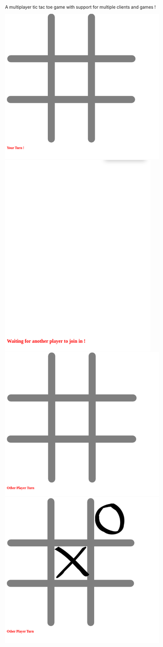 A multiplayer tic tac toe game with support for multiple clients and games !


<img src ="https://raw.githubusercontent.com/nidhaldring/multiplayer-tic-tac-toe/master/screenshots/Screenshot%20from%202019-11-18%2000-43-48.png">


<img src ="https://raw.githubusercontent.com/nidhaldring/multiplayer-tic-tac-toe/master/screenshots/Screenshot%20from%202019-11-18%2000-43-01.png">


<img src ="https://raw.githubusercontent.com/nidhaldring/multiplayer-tic-tac-toe/master/screenshots/Screenshot%20from%202019-11-18%2000-44-09.png">


<img src ="https://raw.githubusercontent.com/nidhaldring/multiplayer-tic-tac-toe/master/screenshots/Screenshot%20from%202019-11-18%2000-44-28.png">
